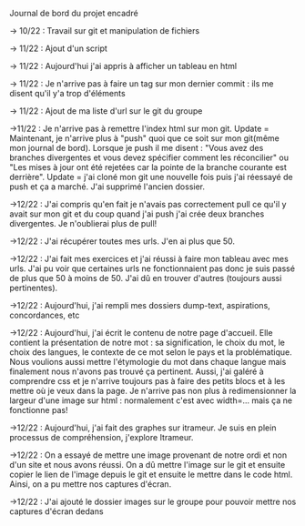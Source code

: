 Journal de bord du projet encadré

→ 10/22 : Travail sur git et manipulation de fichiers

→ 11/22 : Ajout d'un script

→ 11/22 : Aujourd'hui j'ai appris à afficher un tableau en html

→ 11/22 : Je n'arrive pas à faire un tag sur mon dernier commit : ils me disent qu'il y'a trop d'éléments

→ 11/22 : Ajout de ma liste d'url sur le git du groupe

→11/22 : Je n'arrive pas à remettre l'index html sur mon git. 
Update = Maintenant, je n'arrive plus à "push" quoi que ce soit sur mon git(même mon journal de bord). Lorsque je push il me disent : "Vous avez des branches divergentes et vous devez spécifier comment les réconcilier" ou "Les mises à jour ont été rejetées car la pointe de la branche courante est derrière".
Update = j'ai cloné mon git une nouvelle fois puis j'ai réessayé de push et ça a marché. J'ai supprimé l'ancien dossier.

→12/22 : J'ai compris qu'en fait je n'avais pas correctement pull ce qu'il y avait sur mon git et du coup quand j'ai push j'ai crée deux branches divergentes. Je n'oublierai plus de pull!

→12/22 : J'ai récupérer toutes mes urls. J'en ai plus que 50.

→12/22 : J'ai fait mes exercices et j'ai réussi à faire mon tableau avec mes urls. J'ai pu voir que certaines urls ne fonctionnaient pas donc je suis passé de plus que 50 à moins de 50. J'ai dû en trouver d'autres (toujours aussi pertinentes).

→12/22 : Aujourd'hui, j'ai rempli mes dossiers dump-text, aspirations, concordances, etc

→12/22 : Aujourd'hui, j'ai écrit le contenu de notre page d'accueil. Elle contient la présentation de notre mot : sa signification, le choix du mot, le choix des langues, le contexte de ce mot selon le pays et la problématique. Nous voulions aussi mettre l'étymologie du mot dans chaque langue mais finalement nous n'avons pas trouvé ça pertinent. Aussi, j'ai galéré à comprendre css et je n'arrive toujours pas à faire des petits blocs et à les mettre où je veux dans la page. Je n'arrive pas non plus à redimensionner la largeur d'une image sur html : normalement c'est avec width=... mais ça ne fonctionne pas!

→12/22 : Aujourd'hui, j'ai fait des graphes sur itrameur. Je suis en plein processus de compréhension, j'explore Itrameur.

→12/22 : On a essayé de mettre une image provenant de notre ordi et non d'un site et nous avons réussi. On a dû mettre l'image sur le git et ensuite copier le lien de l'image depuis le git et ensuite le mettre dans le code html. Ainsi, on a pu mettre nos captures d'écran.
 
→12/22 : J'ai ajouté le dossier images sur le groupe pour pouvoir mettre nos captures d'écran dedans
